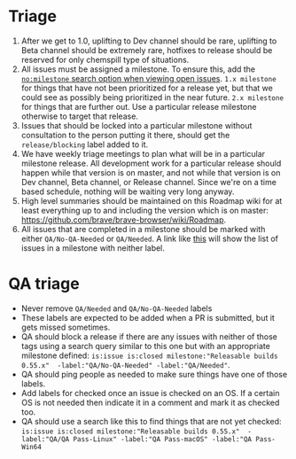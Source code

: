 # Triage

1. After we get to 1.0, uplifting to Dev channel should be rare, uplifting to Beta channel should be extremely rare, hotfixes to release should be reserved for only chemspill type of situations.
2. All issues must be assigned a milestone.
To ensure this, add the [`no:milestone` search option when viewing open issues](https://github.com/brave/brave-browser/issues?utf8=%E2%9C%93&q=is%3Aissue+is%3Aopen+no%3Amilestone).  `1.x milestone` for things that have not been prioritized for a release yet, but that we could see as possibly being prioritized in the near future.  `2.x milestone` for things that are further out.  Use a particular release milestone otherwise to target that release.
3. Issues that should be locked into a particular milestone without consultation to the person putting it there, should get the `release/blocking` label added to it.
4. We have weekly triage meetings to plan what will be in a particular milestone release.  All development work for a particular release should happen while that version is on master, and not while that version is on Dev channel, Beta channel, or Release channel.  Since we're on a time based schedule, nothing will be waiting very long anyway.
5. High level summaries should be maintained on this Roadmap wiki for at least everything up to and including the version which is on master: https://github.com/brave/brave-browser/wiki/Roadmap.
6. All issues that are completed in a milestone should be marked with either `QA/No-QA-Needed` or `QA/Needed`. A link like [this](https://github.com/brave/brave-browser/issues?q=is%3Aissue+milestone%3A%22Releasable+builds+0.55.x%22+-label%3AQA%2FNeeded+-label%3AQA%2FNo-QA-Needed+is%3Aclosed) will show the list of issues in a milestone with neither label.


# QA triage

- Never remove `QA/Needed` and `QA/No-QA-Needed` labels
- These labels are expected to be added when a PR is submitted, but it gets missed sometimes.
- QA should block a release if there are any issues with neither of those tags using a search query similar to this one but with an appropriate milestone defined: `is:issue is:closed milestone:"Releasable builds 0.55.x"  -label:"QA/No-QA-Needed" -label:"QA/Needed"`.
- QA should ping people as needed to make sure things have one of those labels.
- Add labels for checked once an issue is checked on an OS.  If a certain OS is not needed then indicate it in a comment and mark it as checked too.
- QA should use a search like this to find things that are not yet checked: `is:issue is:closed milestone:"Releasable builds 0.55.x"  -label:"QA/QA Pass-Linux" -label:"QA Pass-macOS" -label:"QA Pass-Win64`